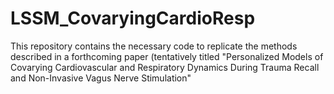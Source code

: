 # LSSM_CovaryingCardioResp
This repository contains the necessary code to replicate the methods described in a forthcoming paper (tentatively titled "Personalized Models of Covarying Cardiovascular and Respiratory Dynamics During Trauma Recall and Non-Invasive Vagus Nerve Stimulation"
